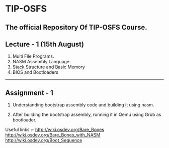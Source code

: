 # TIP-OSFS
The official Repository Of TIP-OSFS Course.
---------------------------------------------
Lecture - 1 (15th August)
---------------------------------------------
1. Multi File Programs.
2. NASM Assembly Language
3. Stack Structure and Basic Memory
4. BIOS and Bootloaders

---------------------------------------------
Assignment - 1
---------------------------------------------
 1) Understanding bootstrap assembly code and building it using nasm.

 2) After building the bootstrap assembly, running it in Qemu using Grub as bootloader.

 Useful links :-
 http://wiki.osdev.org/Bare_Bones
 http://wiki.osdev.org/Bare_Bones_with_NASM
 http://wiki.osdev.org/Boot_Sequence
